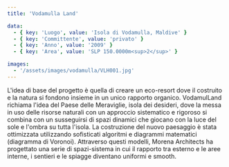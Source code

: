 ```yaml
---
title: 'Vodamulla Land'

data:
  - { key: 'Luogo', value: 'Isola di Vodamulla, Maldive' }
  - { key: 'Committente', value: 'privato' }
  - { key: 'Anno', value: '2009' }
  - { key: 'Area', value: 'SLP 150.0000m<sup>2</sup>' }

images:
  - '/assets/images/vodamulla/VLH001.jpg'
---
```


L'idea di base del progetto è quella di creare un eco-resort dove il costruito e la natura si
fondono insieme in un unico rapporto organico. VodamulLand richiama l'idea del Paese delle
Meraviglie, isola dei desideri, dove la messa in uso delle risorse naturali con un approccio
sistematico e rigoroso si combina con un susseguirsi di spazi dinamici che giocano con la luce del
sole e l'ombra su tutta l'isola. La costruzione del nuovo paesaggio è stata ottimizzata utilizzando
sofisticati algoritmi e diagrammi matematici (diagramma di Voronoi). Attraverso questi modelli,
Morena Architects ha progettato una serie di spazi-sistema in cui il rapporto tra esterno e le aree
interne, i sentieri e le spiagge diventano uniformi e smooth.
